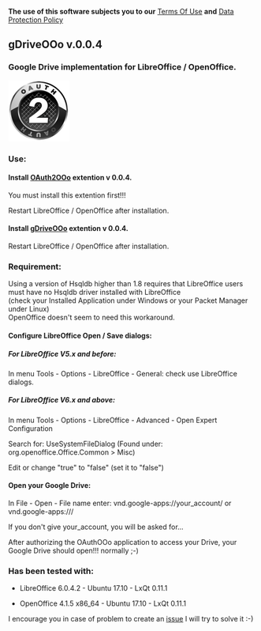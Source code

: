 **The use of this software subjects you to our** [Terms Of Use](https://prrvchr.github.io/gDriveOOo/gDriveOOo/registration/TermsOfUse_en) **and** [Data Protection Policy](https://prrvchr.github.io/gDriveOOo/gDriveOOo/registration/PrivacyPolicy_en)

## gDriveOOo v.0.0.4

### Google Drive implementation for LibreOffice / OpenOffice.

![gDriveOOo screenshot](gDrive.png)

### Use:

#### Install [OAuth2OOo](https://github.com/prrvchr/OAuth2OOo/raw/master/OAuth2OOo.oxt) extention v 0.0.4.

You must install this extention first!!!

Restart LibreOffice / OpenOffice after installation.

#### Install [gDriveOOo](https://github.com/prrvchr/gDriveOOo/raw/master/gDriveOOo.oxt) extention v 0.0.4.

Restart LibreOffice / OpenOffice after installation.

### Requirement:

Using a version of Hsqldb higher than 1.8 requires that LibreOffice users must have no Hsqldb driver installed with LibreOffice  
(check your Installed Application under Windows or your Packet Manager under Linux)  
OpenOffice doesn't seem to need this workaround.

#### Configure LibreOffice Open / Save dialogs:

##### For LibreOffice V5.x and before:

In menu Tools - Options - LibreOffice - General: check use LibreOffice dialogs.

##### For LibreOffice V6.x and above:

In menu Tools - Options - LibreOffice - Advanced - Open Expert Configuration

Search for: UseSystemFileDialog (Found under: org.openoffice.Office.Common > Misc)

Edit or change "true" to "false" (set it to "false")

#### Open your Google Drive:

In File - Open - File name enter: vnd.google-apps://your_account/ or vnd.google-apps:///

If you don't give your_account, you will be asked for...

After authorizing the OAuthOOo application to access your Drive, your Google Drive should open!!! normally  ;-)

### Has been tested with:

* LibreOffice 6.0.4.2 - Ubuntu 17.10 -  LxQt 0.11.1

* OpenOffice 4.1.5 x86_64 - Ubuntu 17.10 - LxQt 0.11.1

I encourage you in case of problem to create an [issue](https://github.com/prrvchr/gDriveOOo/issues/new)
I will try to solve it :-)
